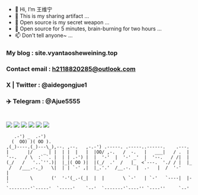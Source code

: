 

- 👋 Hi, I’m 王维宁
- 👀 This is my sharing artifact ...
- 🌱 Open source is my secret weapon ...
- 💞️ Open source for 5 minutes, brain-burning for two hours ...
- 📫 Don't tell anyone~ ...



### My blog : <a>site.vyantaosheweining.top</a>
### Contact email : h2118820285@outlook.com
### X | Twitter : @aidegongjue1
### ✈️ Telegram : @Ajue5555

#
![](https://img.shields.io/badge/OS-Windows-informational?style=flat&logo=Windows&logoColor=white&color=00FFFF)
![](https://img.shields.io/badge/Editor-VisualStudioCode-informational?style=flat&logo=visualstudiocode&logoColor=white&color=00FFFF)
![](https://img.shields.io/badge/Editor-IntelliJ_IDEA-informational?style=flat&logo=intellij-idea&logoColor=white&color=00FFFF)
![](https://img.shields.io/badge/Code-C++-informational?style=flat&logo=C++&logoColor=white&color=00FFFF)
![](https://img.shields.io/badge/Code-Java-informational?style=flat&logo=java&logoColor=white&color=00FFFF)
![](https://img.shields.io/badge/Editor-VScode-informational?style=flat&logo=visualstudiocode&logoColor=white&color=00FFFF)

```
   .-') _  .-')                                                         
  (  OO) )( OO ).                                                       
,(_)----.(_)---\_),--. ,--.   ,-.-') .-----. .-----..------.    .---.   
|       |/    _ | |  | |  |   |  |OO/ ,-.   /  -.   |   ___|   / .  |   
'--.   / \  :` `. |  | | .-') |  |  '-'  |  '-' _'  |  '--.   / /|  |   
(_/   /   '..`''.)|  |_|( OO )|  |(_/  .'  /   |_  <`---.  './ / |  |_  
 /   /___.-._)   \|  | | `-' ,|  |_.'.'  /__.-.  |  .-   |  /  '-'    | 
|        \       ('  '-'(_.-(_|  |  |       \ `-'   | `-'   `----|  |-' 
`--------'`-----'  `-----'    `--'  `-------'`----'' `----''     `--'   
```